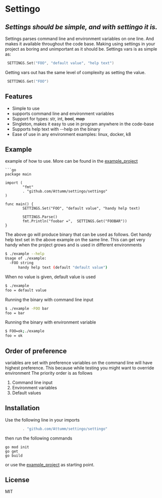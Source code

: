# Settingo
## _Settings should be simple, and with settingo it is._

Settings parses command line and environment variables on one line.
And makes it available throughout the code base. Making using settings in your project as boring and unimportant as it should be.
Settings vars is as simple as:
```go
 SETTINGS.Set("FOO", "default value", "help text")
```
Getting vars out has the same level of complexity as setting the value.
```go
 SETTINGS.Get("FOO")
```

## Features
- Simple to use
- supports command line and environment variables 
- Support for types: str, int, ~~bool~~, ~~map~~
- Singleton, makes it easy to use in program anywhere in the code-base
- Supports help text with --help on the binary
- Ease of use in any environment examples: linux, docker, k8


## Example
example of how to use. More can be found in the [example_project](https://github.com/Attumm/settingo_example_project/blob/main/main.go)

```
```go
package main

import (
        "fmt"
        . "github.com/Attumm/settingo/settingo"
)

func main() {
        SETTINGS.Set("FOO", "default value", "handy help text)
        
        SETTINGS.Parse()
        fmt.Println("foobar =",  SETTINGS.Get("FOOBAR"))
}
```
The above go will produce binary that can be used as follows.
Get handy help text set in the above example on the same line.
This can get very handy when the project grows and is used in different environments
```sh
$ ./example --help
Usage of ./example:
  -FOO string
      handy help text (default "default value")
```

When no value is given, default value is used
```sh
$ ./example
foo = default value
```

Running the binary with command line input
```sh
$ ./example -FOO bar
foo = bar
```
Running the binary with environment variable
```sh
$ FOO=ok;./example
foo = ok
```



## Order of preference
variables are set with preference
variables on the command line will have highest preference.
This because while testing you might want to override environment
The priority order is as follows
1. Command line input
2. Environment variables 
3. Default values

## Installation
Use the following line in your imports


```go
        . "github.com/Attumm/settingo/settingo"
```
then run the following commands
```
go mod init
go get
go build
```
or use the [example_project](https://github.com/Attumm/example_settingo) as starting point.

## License

MIT

